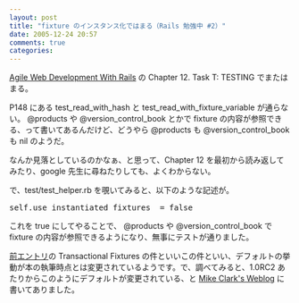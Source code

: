 ```yaml
---
layout: post
title: "fixture のインスタンス化ではまる（Rails 勉強中 #2）"
date: 2005-12-24 20:57
comments: true
categories: 
---
```

<p class="entryBody">
<a href="http://www.amazon.co.jp/exec/obidos/ASIN/097669400X/httshemizorg-22/ref=nosim" target="_blank">Agile Web Development With Rails</a> の Chapter 12. Task T: TESTING でまたはまる。
</p>

<p class="entryBody">
P148 にある test_read_with_hash と test_read_with_fixture_variable が通らない。 @products や @version_control_book とかで fixture の内容が参照できる、って書いてあるんだけど、どうやら @products も @version_control_book も nil のようだ。
</p>

<p class="entryBody">
なんか見落としているのかなぁ、と思って、Chapter 12 を最初から読み返してみたり、google 先生に尋ねたりしても、よくわからない。
</p>

<p class="entryBody">
で、test/test_helper.rb を覗いてみると、以下のような記述が。
</p>

<pre class="code">
self.use_instantiated_fixtures  = false
</pre>

<p class="entryBody">
これを true にしてやることで、 @products や @version_control_book で fixture の内容が参照できるようになり、無事にテストが通りました。
</p>

<p class="entryBody">
<a href="http://mizzy.org/program/learningRails01.html" target="_blank">前エントリ</a>の Transactional Fixtures の件といいこの件といい、デフォルトの挙動が本の執筆時点とは変更されているようです。で、調べてみると、1.0RC2 あたりからこのようにデフォルトが変更されている、と <a href="http://clarkware.com/cgi/blosxom/2005/10/24" target="_blank">Mike Clark's Weblog</a> に書いてありました。
</p>
